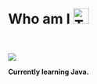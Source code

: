 ### <h1>Who am I <img alt="Thinking Hard" width="32" src="https://acegif.com/wp-content/gif/thinking-emoji-30.gif">
<b>

<b>
<br>

<br>
<a href="https://t.me/index_zero/"><img src="https://img.shields.io/badge/Telegram-index__zero-blueviolet"></a>
<br>

Currently learning Java.
<!--
**IndexZeroZzz/IndexZeroZzz** is a ✨ _special_ ✨ repository because its `README.md` (this file) appears on your GitHub profile.

Here are some ideas to get you started:

- 🔭 I’m currently working on ...
- 🌱 I’m currently learning ...
- 👯 I’m looking to collaborate on ...
- 🤔 I’m looking for help with ...
- 💬 Ask me about ...
- 📫 How to reach me: ...
- 😄 Pronouns: ...
- ⚡ Fun fact: ...
-->
